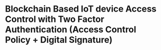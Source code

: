 # Blockchain Based IoT device Access Control with Two Factor Authentication (Access Control Policy + Digital Signature)

